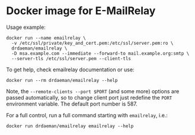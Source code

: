Docker image for E-MailRelay
============================

Usage example:

    docker run --name emailrelay \
      -v /etc/ssl/private/key_and_cert.pem:/etc/ssl/server.pem:ro \
      drdaeman/emailrelay \
      -D msa.example.com --immediate --forward-to mail.example.org:smtp \
      --server-tls /etc/ssl/server.pem --client-tls

To get help, check emailrelay documentation or use:

    docker run --rm drdaeman/emailrelay --help

Note, the `--remote-clients --port $PORT` (and some more) options are
passed automatically, so to change client port just redefine the `PORT`
environment variable. The default port number is 587.

For a full control, run a full command starting with `emailrelay`, i.e.:

    docker run drdaeman/emailrelay emailrelay --help
